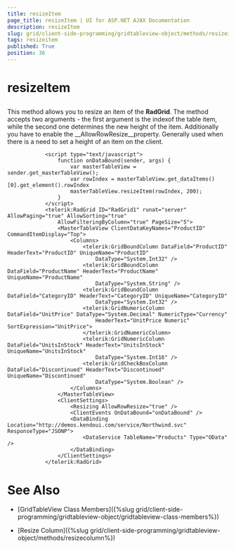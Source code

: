 ```yaml
---
title: resizeItem
page_title: resizeItem | UI for ASP.NET AJAX Documentation
description: resizeItem
slug: grid/client-side-programming/gridtableview-object/methods/resizeitem
tags: resizeitem
published: True
position: 36
---
```


# resizeItem



## 

This method allows you to resize an item of the __RadGrid__. The method accepts two arguments - the first argument is the indexof the table item, while the second one determines the new height of the item. Additionally you have to enable the __AllowRowResize__property. Generally used when there is a need to set a height of an item on the client.

````ASPNET
	        <script type="text/javascript">
	            function onDataBound(sender, args) {
	                var masterTableView = sender.get_masterTableView();
	                var rowIndex = masterTableView.get_dataItems()[0].get_element().rowIndex
	                masterTableView.resizeItem(rowIndex, 200);
	            }
	        </script>
	        <telerik:RadGrid ID="RadGrid1" runat="server" AllowPaging="true" AllowSorting="true"
	            AllowFilteringByColumn="true" PageSize="5">
	            <MasterTableView ClientDataKeyNames="ProductID" CommandItemDisplay="Top">
	                <Columns>
	                    <telerik:GridBoundColumn DataField="ProductID" HeaderText="ProductID" UniqueName="ProductID"
	                        DataType="System.Int32" />
	                    <telerik:GridBoundColumn DataField="ProductName" HeaderText="ProductName" UniqueName="ProductName"
	                        DataType="System.String" />
	                    <telerik:GridBoundColumn DataField="CategoryID" HeaderText="CategoryID" UniqueName="CategoryID"
	                        DataType="System.Int32" />
	                    <telerik:GridNumericColumn DataField="UnitPrice" DataType="System.Decimal" NumericType="Currency"
	                        HeaderText="UnitPrice Numeric" SortExpression="UnitPrice">
	                    </telerik:GridNumericColumn>
	                    <telerik:GridNumericColumn DataField="UnitsInStock" HeaderText="UnitsInStock" UniqueName="UnitsInStock"
	                        DataType="System.Int16" />
	                    <telerik:GridCheckBoxColumn DataField="Discontinued" HeaderText="Discontinued" UniqueName="Discontinued"
	                        DataType="System.Boolean" />
	                </Columns>
	            </MasterTableView>
	            <ClientSettings>
	                <Resizing AllowRowResize="true" />
	                <ClientEvents OnDataBound="onDataBound" />
	                <DataBinding Location="http://demos.kendoui.com/service/Northwind.svc" ResponseType="JSONP">
	                    <DataService TableName="Products" Type="OData" />
	                </DataBinding>
	            </ClientSettings>
	        </telerik:RadGrid>
````



# See Also

 * [GridTableView Class Members]({%slug grid/client-side-programming/gridtableview-object/gridtableview-class-members%})

 * [Resize Column]({%slug grid/client-side-programming/gridtableview-object/methods/resizecolumn%})
